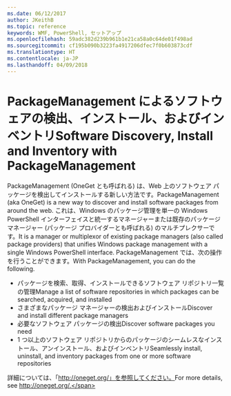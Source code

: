 ```yaml
---
ms.date: 06/12/2017
author: JKeithB
ms.topic: reference
keywords: WMF, PowerShell, セットアップ
ms.openlocfilehash: 59adc382d239b961b1e21ca58a0c64de01f498ad
ms.sourcegitcommit: cf195b090b3223fa4917206dfec7f0b603873cdf
ms.translationtype: HT
ms.contentlocale: ja-JP
ms.lasthandoff: 04/09/2018
---
```

# <a name="software-discovery-install-and-inventory-with-packagemanagement"></a><span data-ttu-id="99c77-102">PackageManagement によるソフトウェアの検出、インストール、およびインベントリ</span><span class="sxs-lookup"><span data-stu-id="99c77-102">Software Discovery, Install and Inventory with PackageManagement</span></span>

<span data-ttu-id="99c77-103">PackageManagement (OneGet とも呼ばれる) は、Web 上のソフトウェア パッケージを検出してインストールする新しい方法です。</span><span class="sxs-lookup"><span data-stu-id="99c77-103">PackageManagement (aka OneGet) is a new way to discover and install software packages from around the web.</span></span> <span data-ttu-id="99c77-104">これは、Windows のパッケージ管理を単一の Windows PowerShell インターフェイスと統一するマネージャーまたは既存のパッケージ マネージャー (パッケージ プロバイダーとも呼ばれる) のマルチプレクサーです。</span><span class="sxs-lookup"><span data-stu-id="99c77-104">It is a manager or multiplexor of existing package managers (also called package providers) that unifies Windows package management with a single Windows PowerShell interface.</span></span> <span data-ttu-id="99c77-105">PackageManagement では、次の操作を行うことができます。</span><span class="sxs-lookup"><span data-stu-id="99c77-105">With PackageManagement, you can do the following.</span></span>

-   <span data-ttu-id="99c77-106">パッケージを検索、取得、インストールできるソフトウェア リポジトリ一覧の管理</span><span class="sxs-lookup"><span data-stu-id="99c77-106">Manage a list of software repositories in which packages can be searched, acquired, and installed</span></span>
-   <span data-ttu-id="99c77-107">さまざまなパッケージ マネージャーの検出およびインストール</span><span class="sxs-lookup"><span data-stu-id="99c77-107">Discover and install different package managers</span></span>
-   <span data-ttu-id="99c77-108">必要なソフトウェア パッケージの検出</span><span class="sxs-lookup"><span data-stu-id="99c77-108">Discover software packages you need</span></span>
-   <span data-ttu-id="99c77-109">1 つ以上のソフトウェア リポジトリからのパッケージのシームレスなインストール、アンインストール、およびインベントリ</span><span class="sxs-lookup"><span data-stu-id="99c77-109">Seamlessly install, uninstall, and inventory packages from one or more software repositories</span></span>

<span data-ttu-id="99c77-110">詳細については、「http://oneget.org/」を参照してください。</span><span class="sxs-lookup"><span data-stu-id="99c77-110">For more details, see http://oneget.org/.</span></span>